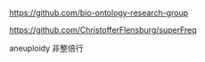 https://github.com/bio-ontology-research-group

https://github.com/ChristofferFlensburg/superFreq


aneuploidy 非整倍行

